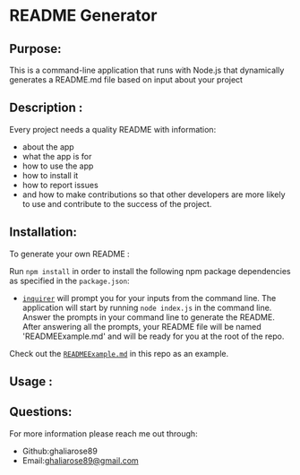 # README Generator
## Purpose: 
This is a command-line application that runs with Node.js that dynamically generates a README.md file based on input about your project
## Description :
Every project needs a quality README with information:
* about the app 
* what the app is for
* how to use the app
* how to install it
* how to report issues
* and how to make contributions so that other developers are more likely to use and contribute to the success of the       project. 

## Installation:
To generate your own README :

Run `npm install` in order to install the following npm package dependencies as specified in the `package.json`:
* [`inquirer`](https://www.npmjs.com/package/inquirer) will prompt you for your inputs from the command line.
The application will start by running `node index.js` in the command line.
Answer the prompts in your command line to generate the README.
After answering all the prompts, your README file will be named 'READMEExample.md' and will be ready for you at the root of the repo.

Check out the [`READMEExample.md`](https://github.com/ghaliarose89/readme-generator/blob/main/README.md) in this repo as an example. 

## Usage :

## Questions:
For more information please reach  me out through:
 * Github:ghaliarose89
 * Email:ghaliarose89@gmail.com

